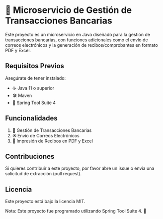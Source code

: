 # 🏦 Microservicio de Gestión de Transacciones Bancarias

Este proyecto es un microservicio en Java diseñado para la gestión de transacciones bancarias, con funciones adicionales como el envío de correos electrónicos y la generación de recibos/comprobantes en formato PDF y Excel.

## Requisitos Previos

Asegúrate de tener instalado:

- ☕ Java 11 o superior
- 🛠 Maven
- 🌱 Spring Tool Suite 4

## Funcionalidades
1. 🔄 Gestión de Transacciones Bancarias
2. ✉ Envío de Correos Electrónicos
3. 📜 Impresión de Recibos en PDF y Excel

## Contribuciones
Si quieres contribuir a este proyecto, por favor abre un issue o envía una solicitud de extracción (pull request).

## Licencia
Este proyecto está bajo la licencia MIT.

Nota: Este proyecto fue programado utilizando Spring Tool Suite 4. 🚀
